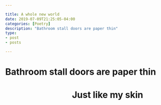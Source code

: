 ```yaml
---

title: A whole new world
date: 2019-07-09T21:25:05-04:00
categories: [Poetry]
description: "Bathroom stall doors are paper thin"
type:
- post
- posts

---
```


# Bathroom stall doors are paper thin
#                                 Just like my skin
